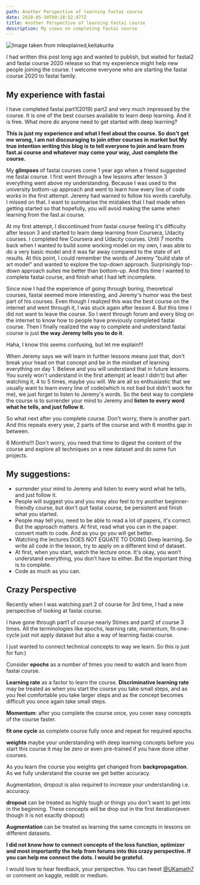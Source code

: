 ```yaml
---
path: Another Perspective of learning fastai course
date: 2020-05-30T09:28:52.977Z
title: Another Perspective of learning fastai course
description: My views on completing fastai course
---
```

![Image taken from mlexplained,keitakurita](/assets/blog12img0.png "Image taken from mlexplained,keitakurita")

I had written this post long ago and wanted to publish, but waited for fastai2 and fastai course 2020 release so that my experience might help new people joining the course. I welcome everyone who are starting the fastai course 2020 to fastai family.

## My experience with fastai

I have completed fastai part1(2019) part2 and very much impressed by the course. It is one of the best courses available to learn deep learning. And it is free. What more do anyone need to get started with deep learning? 

**This is just my experience and what I feel about the course. So don't get me wrong, I am not discouraging to join other courses in market but My true intention writing this blog is to tell everyone to join and learn from fast.ai course and whatever may come your way, Just complete the course.**



My **glimpses** of fastai courses come 1 year ago when a friend suggested me fastai course. I first went through a few lessons after lesson 3 everything went above my understanding. Because I was used to the university bottom-up approach and went to learn how every line of code works in the first attempt. Jeremy had warned to follow his words carefully. I missed on that. I want to summarise the mistakes that I had made when getting started so that hopefully, you will avoid making the same when learning from the fast.ai course. 

At my first attempt, I discontinued from fastai course feeling it's difficulty after lesson 3 and started to learn deep learning from Coursera, Udacity courses. I completed few Coursera and Udacity courses. Until 7 months back when I wanted to build some working model on my own, I was able to do a very basic model and it was far away compared to the state of art results. At this point, I could remember the words of Jeremy "build state of art model" and wanted to explore the top-down approach. Surprisingly top-down approach suites me better than bottom-up. And this time I wanted to complete fastai course, and finish what I had left incomplete.

Since now I had the experience of going through boring, theoretical courses, fastai seemed more interesting, and Jeremy's humor was the best part of his courses. Even though I realized this was the best course on the internet and went through it, I was stuck again after lesson 4. But this time I did not want to leave the course. So I went through forum and every blog on the internet to know how to people have previously completed fastai course. Then I finally realized the way to complete and understand fastai course is just **the way Jeremy tells you to do it**. 

Haha, I know this seems confusing, but let me explain!!!

When Jeremy says we will learn in further lessons means just that, don't break your head on that concept and be in the mindset of learning everything on day 1. Believe and you will understand that in future lessons. You surely won't understand in the first attempt( at least I didn't) but after watching it, 4 to 5 times, maybe you will. We are all so enthusiastic that we usually want to learn every line of code(which is not bad but didn't work for me), we just forget to listen to Jeremy's words. So the best way to complete the course is to surrender your mind to Jeremy and **listen to every word what he tells, and just follow it**. 

So what next after you complete course. Don't worry, there is another part. And this repeats every year, 2 parts of the course and with 6 months gap in between.

6 Months!!! Don't worry, you need that time to digest the content of the course and explore all techniques on a new dataset and do some fun projects.

## My suggestions:

* surrender your mind to Jeremy and listen to every word what he tells, and just follow it.
* People will suggest you and you may also feel to try another beginner-friendly course, but don't quit fastai course, be persistent and finish what you started.
* People may tell you, need to be able to read a lot of papers, it's correct. But the approach matters. At first, read what you can in the paper. convert math to code. And as you go you will get better.
* Watching the lectures DOES NOT EQUATE TO DOING Deep learning. So write all code in the lesson, try to apply on a different kind of dataset.
* At first, when you start, watch the lecture once. It's okay, you won’t understand everything, you don’t have to either. But the important thing is to complete.
* Code as much as you can.

## Crazy Perspective

Recently when I was watching part 2 of course for 3rd time, I had a new perspective of looking at fastai course.

I have gone through part1 of course nearly 5times and part2 of course 3 times. All the terminologies like epochs, learning rate, momentum, fit-one-cycle just not apply dataset but also a way of learning fastai course. 

I just wanted to connect technical concepts to way we learn. So this is just for fun:)

Consider **epochs** as a number of times you need to watch and learn from fastai course.

**Learning rate** as a factor to learn the course. **Discriminative learning rate** may be treated as when you start the course you take small steps, and as you feel comfortable you take larger steps and as the concept becomes difficult you once again take small steps.

**Momentum**: after you complete the course once, you cover easy concepts of the course faster.

**fit one cycle** as complete course fully once and repeat for required epochs.

**weights** maybe your understanding with deep learning concepts before you start this course it may be zero or even pre-trained if you have done other courses.

As you learn the course you weights get changed from **backpropagation**. As we fully understand the course we get better accuracy. 

Augmentation, dropout is also required to increase your understanding i.e. accuracy. 

**dropout** can be treated as highly tough or things you don't want to get into in the beginning. These concepts will be drop out in the first iteration(even though it is not exactly dropout)

**Augmentation** can be treated as learning the same concepts in lessons on different datasets.

**I did not know how to connect concepts of the loss function, optimizer and most importantly the help from forums into this crazy perspective. If you can help me connect the dots. I would be grateful.**

I would love to hear feedback, your perspective. You can tweet [@UKamath7](https://twitter.com/UKamath7) or comment on kaggle, reddit or medium.
